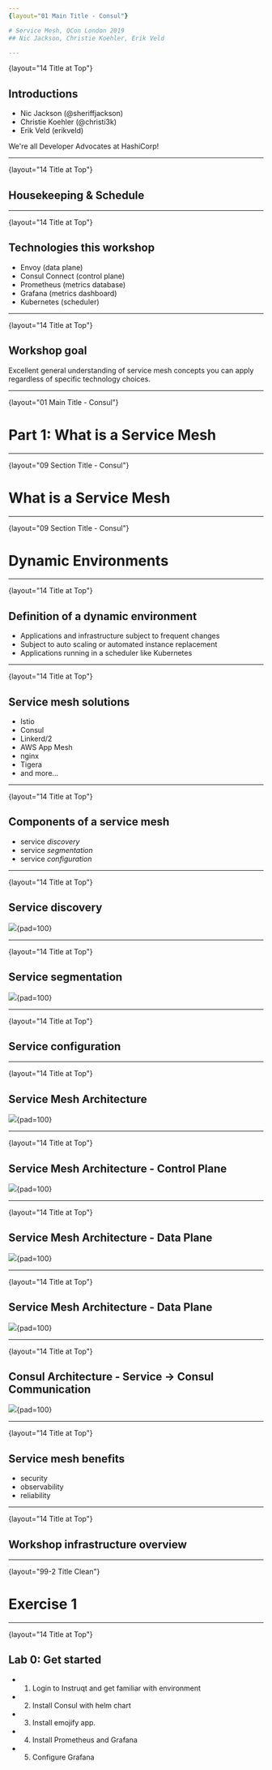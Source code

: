 ```yaml
---
{layout="01 Main Title - Consul"}

# Service Mesh, QCon London 2019
## Nic Jackson, Christie Koehler, Erik Veld

---
```

{layout="14 Title at Top"}

## Introductions

* Nic Jackson (@sheriffjackson)
* Christie Koehler (@christi3k)
* Erik Veld (erikveld)

We're all Developer Advocates at HashiCorp!

<!--
TODO: Figure out if there is a straight-forward way to add our photos to this slide.
-->

---
{layout="14 Title at Top"}

## Housekeeping & Schedule

<!--
TODO: Determine what we want to include here, if anything.
- Where to find workshop content.
- Our contact info.
- How to ask questions.
- Schedule (or should this be on it's own slide?
-->


---
{layout="14 Title at Top"}

## Technologies this workshop

* Envoy (data plane)
* Consul Connect (control plane)
* Prometheus (metrics database)
* Grafana (metrics dashboard)
* Kubernetes (scheduler)

<!--
Today we'll be using the following to teach the principles of service mesh.

Regardless if you are using Consul Connect or Istio as your control plane most of the features such as the reliability patterns, security, and observability happen with Envoy. The control plane is responsible for configuring the data plane and providing service to service authorization and TLS certificates but the bulk of this course will concentrate on your understanding of Envoy. Understanding the underlying concepts of Envoy and its raw configuration will help greatly when you attempt to successfully deploy and operate your service mesh. Regarding the control plane, we have chosen Consul as we believe it is the easiest to install and understand. It is also the Control Plane that we understand the most.
-->

---
{layout="14 Title at Top"}

## Workshop goal

Excellent general understanding of service mesh concepts you can apply regardless of specific technology choices.

<!--
There will be some specifics but we hope that you will be able to walk away from this course with an excellent general understanding of concepts which you will later be able to apply regardless of your technological choice.
-->

---
{layout="01 Main Title - Consul"}

# Part 1: What is a Service Mesh

---
{layout="09 Section Title - Consul"}

# What is a Service Mesh

<!--
TODO: Determine which layout to use, this one or the previous one.
-->

---
{layout="09 Section Title - Consul"}

# Dynamic Environments

<!--
What really makes a service mesh necessary are dynamic environments, which are becominging increasingly common, whether your organization's infrastructure is primarily on-prem, in the cloud, or some mix of each. 

What do we mean by "dynamic environments"?
-->

---
{layout="14 Title at Top"}

## Definition of a dynamic environment

* Applications and infrastructure subject to frequent changes
* Subject to auto scaling or automated instance replacement
* Applications running in a scheduler like Kubernetes


<!--
In the simplest terms, a dynamic environment is one where applications and infrastructure are subject to frequent changes, either manually through regular deployments and infrastructure changes, or without operator intervention triggered by auto scaling or automated instance replacement. Operating a scheduler like HashiCorp Nomad or Kubernetes exhibits this behaviour, as does leveraging the automated redundancy of autoscaling groups provided by many cloud providers. The effect, however, is not limited to cloud environments, any platform such as vSphere configured in a highly available mode can also be classified as a dynamic environment.
-->

---
{layout="14 Title at Top"}

## Service mesh solutions

* Istio
* Consul
* Linkerd/2
* AWS App Mesh
* nginx
* Tigera
* and more...

<!--

So "service mesh" is the infrastructure layer that addresses these new challenges of dynamic environments. Examples of service meshes are Istio, Consul, AWS App Mesh, Linkerd, nginx, Tigera, etc. 

In this workshop we'll be using Consul as the service mesh for our lab exercises. The theory we'll be teaching is applicable to any service mesh (or all service meshes in general?).

-->

---
{layout="14 Title at Top"}

## Components of a service mesh

* service _discovery_
* service _segmentation_
* service _configuration_

<!--

Generally speaking, service meshes have three main components: Service discovery, service segmentation, service configuration. Let's take a quick look at each one of these.

-->


---
{layout="14 Title at Top"}

## Service discovery

![](https://raw.githubusercontent.com/hashicorp/service-mesh-training/master/slides/1-overview/images/service_registry.png){pad=100}

<!--
Service discovery is the detection of services available within a given network (infrastructure?). In environments where application deployments are dynamic, services need a way to both discover other needed services and to make themselves discoverable. 

One of the ways this is accomplished is with a service **registry**. Services register themselves with the registry when then become available and query the registry when they need to access a given service. The registry stores information about services including where on the network they are running. (TODO: anything else key about registries to mention here?)

Service registries often also implement health checks for cataloged services.
-->

---
{layout="14 Title at Top"}

## Service segmentation

![](https://raw.githubusercontent.com/hashicorp/service-mesh-training/master/slides/2-security/images/service_segmentation.png){pad=100}

<!--
Where network segmentation is concerned with securing traffic between zones, service segmentation secures traffic between services in the same zone. Service segmentation is a more granular approach and is particularly relevant to multi-tenanted environments such as schedulers where multiple applications are running on a single node.

Implementing service segmentation depends on your operating environment and application infrastructure. Service segments are often applied through the configuration of software firewalls, software defined networks such as the overlay networks used by application schedulers, and more recently by leveraging a service mesh.

Like network segmentation, the principle of least privilege is applied and service to service communication is only permitted where there is an explicit intention to allow this traffic.
-->

---
{layout="14 Title at Top"}

## Service configuration

<!--

Centralized configuration management, usually through a key/value store.

Those of you using Kubernetes will be using etcd for this. Those of you not using Kubernetes, may still need a service configuration solution, which Consul provides.

-->


---
{layout="14 Title at Top"}

## Service Mesh Architecture

![](https://raw.githubusercontent.com/hashicorp/service-mesh-training/master/slides/1-overview/images/architecture_1.png){pad=100}

<!--
A service mesh is traditionally built from two main components:
Control plane, Consul, Linkerd2 (Conduit), Itsio


Data plane, Envoy, Consul Connect Proxy, Linkerd-Proxy
-->


---
{layout="14 Title at Top"}

## Service Mesh Architecture - Control Plane

![](https://raw.githubusercontent.com/hashicorp/service-mesh-training/master/slides/1-overview/images/architecture_2.png){pad=100}

<!--
-->


---
{layout="14 Title at Top"}

## Service Mesh Architecture - Data Plane

![](https://raw.githubusercontent.com/hashicorp/service-mesh-training/master/slides/1-overview/images/architecture_3.png){pad=100}

<!--
The data plane is typically a local proxy which runs as a sidecar to your application. The data plane terminates all TLS connections and managed Authorisation for requests against the policy and service graph in the Control Plane. In addition to this the Data plane often will replace the fat client which you would traditionally implement via a library such as Netflix’s Hystrix client.
-->


---
{layout="14 Title at Top"}

## Service Mesh Architecture - Data Plane

![](https://raw.githubusercontent.com/hashicorp/service-mesh-training/master/slides/1-overview/images/architecture_4.png){pad=100}


---
{layout="14 Title at Top"}

## Consul Architecture - Service -> Consul Communication

![](https://raw.githubusercontent.com/hashicorp/service-mesh-training/master/slides/1-overview/images/architecture_5.png){pad=100}

<!--
Communication to the server is carried out through the local client, typically there is one of these running for each virtual machine or node in kubernetes. The agent manages service registration, query of the service catalog, DNS interface, access to the key value and interaction with the Connect feature. It understands the topology of the cluster including the state of the server and location of server nodes. There is no need to manually load balance requests to the Consul server the local agent manages all this for you.
-->

---
{layout="14 Title at Top"}

## Service mesh benefits

* security
* observability
* reliability

<!--
TODO: Add clear definitions for each of the three terms.
-->

---
{layout="14 Title at Top"}

## Workshop infrastructure overview

<!--
TODO: Create and include a snazzy diagram explaining workshop infrastructure. Possibly use multiple slides to show infrastructure at each stage of lab to demonstrate how we'll use it to demonstrate 3 main benefits of service mesh.
-->


---
{layout="99-2 Title Clean"}

# Exercise 1

<!-- -->


---
{layout="14 Title at Top"}

## Lab 0: Get started

- 1. Login to Instruqt and get familiar with environment
- 2. Install Consul with helm chart
- 3. Install emojify app.
- 4. Install Prometheus and Grafana
- 5. Configure Grafana

<!--
-->

